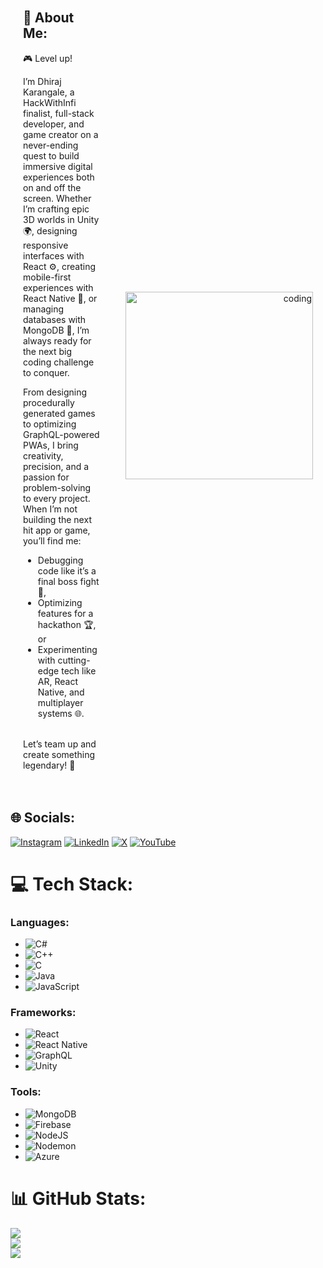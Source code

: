 <div style="display: flex; flex-wrap: wrap; justify-content: space-between; align-items: center;">

  <div style="flex: 1; padding: 20px; text-align: left;">
    <h2>💫 About Me:</h2>
    <p>🎮 Level up!

I’m Dhiraj Karangale, a HackWithInfi finalist, full-stack developer, and game creator on a never-ending quest to build immersive digital experiences both on and off the screen. Whether I’m crafting epic 3D worlds in Unity 🌍, designing responsive interfaces with React ⚙️, creating mobile-first experiences with React Native 📱, or managing databases with MongoDB 💾, I’m always ready for the next big coding challenge to conquer.

From designing procedurally generated games to optimizing GraphQL-powered PWAs, I bring creativity, precision, and a passion for problem-solving to every project. When I’m not building the next hit app or game, you’ll find me:
- Debugging code like it’s a final boss fight 👾,
- Optimizing features for a hackathon 🏆, or
- Experimenting with cutting-edge tech like AR, React Native, and multiplayer systems 🌐.
  
<br>Let’s team up and create something legendary! 🚀</p>
  </div>

  <div style="flex: 1; padding: 20px; text-align: right;">
    <img src="https://gifdb.com/images/high/animated-chock-coding-c78f6elj32sfoi8q.webp" alt="coding" width="300" style="max-width: 100%; height: auto;">
  </div>

</div>

## 🌐 Socials:
[![Instagram](https://img.shields.io/badge/Instagram-%23E4405F.svg?logo=Instagram&logoColor=white)](https://instagram.com/dhiraj_karangale) [![LinkedIn](https://img.shields.io/badge/LinkedIn-%230077B5.svg?logo=linkedin&logoColor=white)](https://linkedin.com/in/dhiraj-karangale-464ab91bb) [![X](https://img.shields.io/badge/X-black.svg?logo=X&logoColor=white)](https://x.com/dhirajkarangale) [![YouTube](https://img.shields.io/badge/YouTube-%23FF0000.svg?logo=YouTube&logoColor=white)](https://youtube.com/@dhirajkarangale) 

# 💻 Tech Stack:
### Languages:
- ![C#](https://img.shields.io/badge/c%23-%23239120.svg?style=flat&logo=csharp&logoColor=white)
- ![C++](https://img.shields.io/badge/c++-%2300599C.svg?style=flat&logo=c%2B%2B&logoColor=white)
- ![C](https://img.shields.io/badge/c-%2300599C.svg?style=flat&logo=c&logoColor=white)
- ![Java](https://img.shields.io/badge/java-%23ED8B00.svg?style=flat&logo=openjdk&logoColor=white)
- ![JavaScript](https://img.shields.io/badge/javascript-%23323330.svg?style=flat&logo=javascript&logoColor=%23F7DF1E)

### Frameworks:
- ![React](https://img.shields.io/badge/react-%2320232a.svg?style=flat&logo=react&logoColor=%2361DAFB)
- ![React Native](https://img.shields.io/badge/react_native-%2320232a.svg?style=flat&logo=react&logoColor=%2361DAFB)
- ![GraphQL](https://img.shields.io/badge/-GraphQL-E10098?style=flat&logo=graphql&logoColor=white)
- ![Unity](https://img.shields.io/badge/unity-%23000000.svg?style=flat&logo=unity&logoColor=white)

### Tools:
- ![MongoDB](https://img.shields.io/badge/MongoDB-%234ea94b.svg?style=flat&logo=mongodb&logoColor=white)
- ![Firebase](https://img.shields.io/badge/firebase-a08021?style=flat&logo=firebase&logoColor=ffcd34)
- ![NodeJS](https://img.shields.io/badge/node.js-6DA55F?style=flat&logo=node.js&logoColor=white)
- ![Nodemon](https://img.shields.io/badge/NODEMON-%23323330.svg?style=flat&logo=nodemon&logoColor=%BBDEAD)
- ![Azure](https://img.shields.io/badge/azure-%230072C6.svg?style=flat&logo=microsoftazure&logoColor=white)

# 📊 GitHub Stats:
![](https://github-readme-stats.vercel.app/api?username=dhirajkarangale&theme=react&hide_border=false&include_all_commits=true&count_private=true)<br/>
![](https://github-readme-streak-stats.herokuapp.com/?user=dhirajkarangale&theme=react&hide_border=false)<br/>
![](https://github-readme-stats.vercel.app/api/top-langs/?username=dhirajkarangale&theme=react&hide_border=false&include_all_commits=true&count_private=true&layout=compact)
